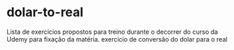 # dolar-to-real
Lista de exercicios propostos para treino durante o decorrer do curso da Udemy para fixação da matéria. exercicio de conversão do dolar para o real
